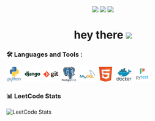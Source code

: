 <div id="header" align="center">
  <img src="https://i.giphy.com/media/v1.Y2lkPTc5MGI3NjExOHhmdjNkdjk1Ymx6dGRqN3N4azFmNzNoa3FhbW1rbDlpbDAydmFvNCZlcD12MV9pbnRlcm5hbF9naWZfYnlfaWQmY3Q9cw/piBzjS5DoTcyr2AMRa/giphy.gif" width="100"/>
  <img src="https://i.giphy.com/media/v1.Y2lkPTc5MGI3NjExM3EyMXl2ODNmbDNrOWYza2VrbzQ3ZXA4cTMzZGswdTlsN2dvbWs0eiZlcD12MV9pbnRlcm5hbF9naWZfYnlfaWQmY3Q9cw/YHkrDaZ59oqRC7CLiV/giphy.gif" width="100"/>
  <img src="https://i.giphy.com/media/v1.Y2lkPTc5MGI3NjExOHhmdjNkdjk1Ymx6dGRqN3N4azFmNzNoa3FhbW1rbDlpbDAydmFvNCZlcD12MV9pbnRlcm5hbF9naWZfYnlfaWQmY3Q9cw/piBzjS5DoTcyr2AMRa/giphy.gif" width="100"/>  
</div>
<h1 align="center">
  hey there
  <img src="https://media.giphy.com/media/hvRJCLFzcasrR4ia7z/giphy.gif" width="30px"/>
</h1>

### :hammer_and_wrench: Languages and Tools :
<div>
  <img src = "https://github.com/devicons/devicon/blob/master/icons/python/python-original-wordmark.svg" title="Python" alt="Python" width="40" height="40"/>&nbsp;
  <img src = "https://github.com/devicons/devicon/blob/master/icons/django/django-plain-wordmark.svg" title="Django" alt="Django" width="40" height="40"/>&nbsp;
  <img src="https://github.com/devicons/devicon/blob/master/icons/git/git-original-wordmark.svg" title="Git" **alt="Git" width="40" height="40"/>&nbsp;
  <img src="https://github.com/devicons/devicon/blob/master/icons/postgresql/postgresql-original-wordmark.svg" title="Postgresql" **alt="Postgresql" width="40" height="40"/>&nbsp;
  <img src="https://github.com/devicons/devicon/blob/master/icons/mysql/mysql-original-wordmark.svg" title="Mysql" alt="Mysql" width="40" height="40"/>&nbsp;
  <img src="https://github.com/devicons/devicon/blob/master/icons/html5/html5-original.svg" title="HTML5" alt="HTML" width="40" height="40"/>&nbsp;
  <img src="https://github.com/devicons/devicon/blob/master/icons/docker/docker-original-wordmark.svg" title="Docker" alt="Docker" width="40" height="40"/>&nbsp;
  <img src="https://github.com/devicons/devicon/blob/master/icons/pytest/pytest-original-wordmark.svg" title="Pytest" alt="Pytest" width="40" height="40"/>
</div>


### 📊 LeetCode Stats
![LeetCode Stats](https://leetcard.jacoblin.cool/NemoNoOne?theme=dark&font=source_code_pro)

